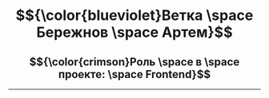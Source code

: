 <div align = "center">
  
# $${\color{blueviolet}Ветка \space Бережнов \space Артем}$$
<!-- ## $${\color{lightblue}Здесь \space будет \space отображена \space проделанная \space мною \space работа}$ -->
## $${\color{crimson}Роль \space в \space проекте: \space Frontend}$$


<div align="center">

</div>

---

</div>
